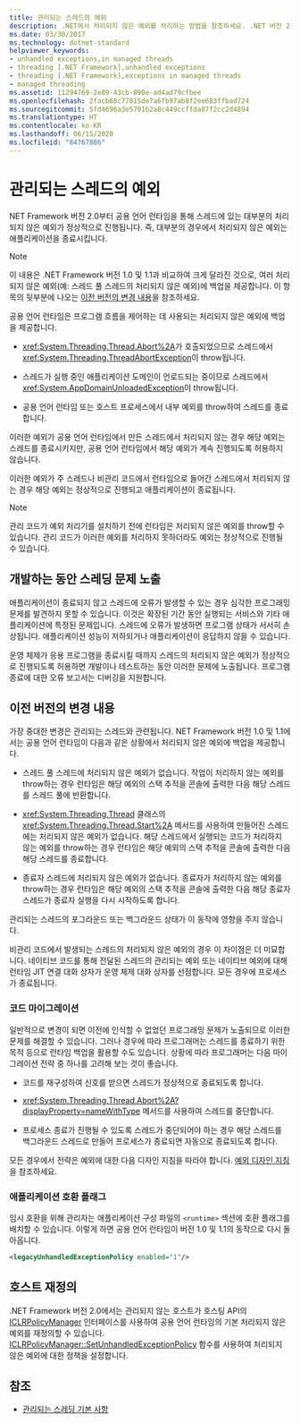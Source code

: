```yaml
---
title: 관리되는 스레드의 예외
description: .NET에서 처리되지 않은 예외를 처리하는 방법을 참조하세요. .NET 버전 2.0에서 대부분의 처리되지 않은 스레드 예외는 정상적으로 진행되며 애플리케이션 종료로 이어집니다.
ms.date: 03/30/2017
ms.technology: dotnet-standard
helpviewer_keywords:
- unhandled exceptions,in managed threads
- threading [.NET Framework],unhandled exceptions
- threading [.NET Framework],exceptions in managed threads
- managed threading
ms.assetid: 11294769-2e89-43cb-890e-ad4ad79cfbee
ms.openlocfilehash: 2facb68c77815de7a6fb97ab8f2ee683ffbad724
ms.sourcegitcommit: 5fd4696a3e5791b2a8c449ccffda87f2cc2d4894
ms.translationtype: HT
ms.contentlocale: ko-KR
ms.lasthandoff: 06/15/2020
ms.locfileid: "84767886"
---
```

# <a name="exceptions-in-managed-threads"></a>관리되는 스레드의 예외
NET Framework 버전 2.0부터 공용 언어 런타임을 통해 스레드에 있는 대부분의 처리되지 않은 예외가 정상적으로 진행됩니다. 즉, 대부분의 경우에서 처리되지 않은 예외는 애플리케이션을 종료시킵니다.  
  
> [!NOTE]
> 이 내용은 .NET Framework 버전 1.0 및 1.1과 비교하여 크게 달라진 것으로, 여러 처리되지 않은 예외(예: 스레드 풀 스레드의 처리되지 않은 예외)에 백업을 제공합니다. 이 항목의 뒷부분에 나오는 [이전 버전의 변경 내용](#ChangeFromPreviousVersions)을 참조하세요.  
  
 공용 언어 런타임은 프로그램 흐름을 제어하는 데 사용되는 처리되지 않은 예외에 백업을 제공합니다.  
  
- <xref:System.Threading.Thread.Abort%2A>가 호출되었으므로 스레드에서 <xref:System.Threading.ThreadAbortException>이 throw됩니다.  
  
- 스레드가 실행 중인 애플리케이션 도메인이 언로드되는 중이므로 스레드에서 <xref:System.AppDomainUnloadedException>이 throw됩니다.  
  
- 공용 언어 런타임 또는 호스트 프로세스에서 내부 예외를 throw하여 스레드를 종료합니다.  
  
 이러한 예외가 공용 언어 런타임에서 만든 스레드에서 처리되지 않는 경우 해당 예외는 스레드를 종료시키지만, 공용 언어 런타임에서 해당 예외가 계속 진행되도록 허용하지 않습니다.  
  
 이러한 예외가 주 스레드나 비관리 코드에서 런타임으로 들어간 스레드에서 처리되지 않는 경우 해당 예외는 정상적으로 진행되고 애플리케이션이 종료됩니다.  
  
> [!NOTE]
> 관리 코드가 예외 처리기를 설치하기 전에 런타임은 처리되지 않은 예외를 throw할 수 있습니다. 관리 코드가 이러한 예외를 처리하지 못하더라도 예외는 정상적으로 진행될 수 있습니다.  
  
## <a name="exposing-threading-problems-during-development"></a>개발하는 동안 스레딩 문제 노출  
 애플리케이션이 종료되지 않고 스레드에 오류가 발생할 수 있는 경우 심각한 프로그래밍 문제를 발견하지 못할 수 있습니다. 이것은 확장된 기간 동안 실행되는 서비스와 기타 애플리케이션에 특정된 문제입니다. 스레드에 오류가 발생하면 프로그램 상태가 서서히 손상됩니다. 애플리케이션 성능이 저하되거나 애플리케이션이 응답하지 않을 수 있습니다.  
  
 운영 체제가 응용 프로그램을 종료시킬 때까지 스레드의 처리되지 않은 예외가 정상적으로 진행되도록 허용하면 개발이나 테스트하는 동안 이러한 문제에 노출됩니다. 프로그램 종료에 대한 오류 보고서는 디버깅을 지원합니다.  
  
<a name="ChangeFromPreviousVersions"></a>
## <a name="change-from-previous-versions"></a>이전 버전의 변경 내용  
 가장 중대한 변경은 관리되는 스레드와 관련됩니다. NET Framework 버전 1.0 및 1.1에서는 공용 언어 런타임이 다음과 같은 상황에서 처리되지 않은 예외에 백업을 제공합니다.  
  
- 스레드 풀 스레드에 처리되지 않은 예외가 없습니다. 작업이 처리하지 않는 예외를 throw하는 경우 런타임은 해당 예외의 스택 추적을 콘솔에 출력한 다음 해당 스레드를 스레드 풀에 반환합니다.  
  
- <xref:System.Threading.Thread> 클래스의 <xref:System.Threading.Thread.Start%2A> 메서드를 사용하여 만들어진 스레드에는 처리되지 않은 예외가 없습니다. 해당 스레드에서 실행되는 코드가 처리하지 않는 예외를 throw하는 경우 런타임은 해당 예외의 스택 추적을 콘솔에 출력한 다음 해당 스레드를 종료합니다.  
  
- 종료자 스레드에 처리되지 않은 예외가 없습니다. 종료자가 처리하지 않는 예외를 throw하는 경우 런타임은 해당 예외의 스택 추적을 콘솔에 출력한 다음 해당 종료자 스레드가 종료자 실행을 다시 시작하도록 합니다.  
  
 관리되는 스레드의 포그라운드 또는 백그라운드 상태가 이 동작에 영향을 주지 않습니다.  
  
 비관리 코드에서 발생되는 스레드의 처리되지 않은 예외의 경우 이 차이점은 더 미묘합니다. 네이티브 코드를 통해 전달된 스레드의 관리되는 예외 또는 네이티브 예외에 대해 런타임 JIT 연결 대화 상자가 운영 체제 대화 상자를 선점합니다. 모든 경우에 프로세스가 종료됩니다.  
  
### <a name="migrating-code"></a>코드 마이그레이션  
 일반적으로 변경이 되면 이전에 인식할 수 없었던 프로그래밍 문제가 노출되므로 이러한 문제를 해결할 수 있습니다. 그러나 경우에 따라 프로그래머는 스레드를 종료하기 위한 목적 등으로 런타임 백업을 활용할 수도 있습니다. 상황에 따라 프로그래머는 다음 마이그레이션 전략 중 하나를 고려해 보는 것이 좋습니다.  
  
- 코드를 재구성하여 신호를 받으면 스레드가 정상적으로 종료되도록 합니다.  
  
- <xref:System.Threading.Thread.Abort%2A?displayProperty=nameWithType> 메서드를 사용하여 스레드를 중단합니다.  
  
- 프로세스 종료가 진행될 수 있도록 스레드가 중단되어야 하는 경우 해당 스레드를 백그라운드 스레드로 만들어 프로세스가 종료되면 자동으로 종료되도록 합니다.  
  
 모든 경우에서 전략은 예외에 대한 다음 디자인 지침을 따라야 합니다. [예외 디자인 지침](../design-guidelines/exceptions.md)을 참조하세요.  
  
### <a name="application-compatibility-flag"></a>애플리케이션 호환 플래그  
 임시 호환을 위해 관리자는 애플리케이션 구성 파일의 `<runtime>` 섹션에 호환 플래그를 배치할 수 있습니다. 이렇게 하면 공용 언어 런타임이 버전 1.0 및 1.1의 동작으로 다시 돌아옵니다.  
  
```xml  
<legacyUnhandledExceptionPolicy enabled="1"/>  
```  
  
## <a name="host-override"></a>호스트 재정의  
 .NET Framework 버전 2.0에서는 관리되지 않는 호스트가 호스팅 API의 [ICLRPolicyManager](../../framework/unmanaged-api/hosting/iclrpolicymanager-interface.md) 인터페이스를 사용하여 공용 언어 런타임의 기본 처리되지 않은 예외를 재정의할 수 있습니다. [ICLRPolicyManager::SetUnhandledExceptionPolicy](../../framework/unmanaged-api/hosting/iclrpolicymanager-setunhandledexceptionpolicy-method.md) 함수를 사용하여 처리되지 않은 예외에 대한 정책을 설정합니다.  
  
## <a name="see-also"></a>참조

- [관리되는 스레딩 기본 사항](managed-threading-basics.md)
